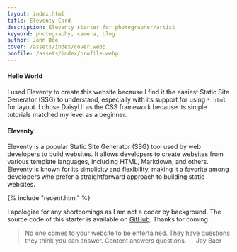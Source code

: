 ```yaml
---
layout: index.html
title: Eleventy Card
description: Eleventy starter for photographer/artist
keyword: photography, camera, blog
author: John Doe
cover: /assets/index/cover.webp
profile: /assets/index/profile.webp
---
```


#### Hello World
I used Eleventy to create this website because I find it the easiest Static Site Generator (SSG) to understand, especially with its support for using `*.html` for layout. I chose DaisyUI as the CSS framework because its simple tutorials matched my level as a beginner. 

#### Eleventy
Eleventy is a popular Static Site Generator (SSG) tool used by web developers to build websites. It allows developers to create websites from various template languages, including HTML, Markdown, and others. Eleventy is known for its simplicity and flexibility, making it a favorite among developers who prefer a straightforward approach to building static websites.

{% include "recent.html" %}

I apologize for any shortcomings as I am not a coder by background. The source code of this starter is available on [GitHub](https://github.com/sira313/twcarty). Thanks for coming.

> No one comes to your website to be entertained. They have questions they think you can answer. Content answers questions.
― Jay Baer